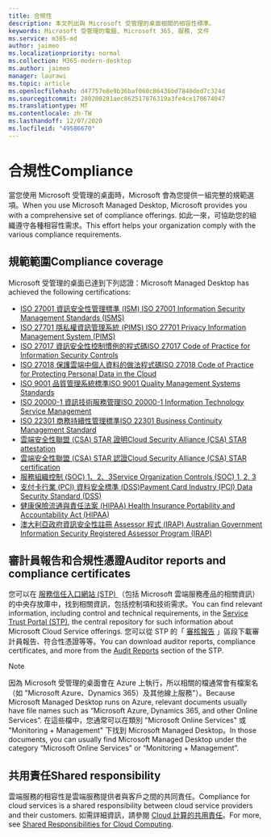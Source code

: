 ```yaml
---
title: 合規性
description: 本文列出與 Microsoft 受管理的桌面相關的相容性標準。
keywords: Microsoft 受管理的電腦, Microsoft 365, 服務, 文件
ms.service: m365-md
author: jaimeo
ms.localizationpriority: normal
ms.collection: M365-modern-desktop
ms.author: jaimeo
manager: laurawi
ms.topic: article
ms.openlocfilehash: d47757e8e9b36baf060c86436bd7840ded7c324d
ms.sourcegitcommit: 280200281aec862517876319a3fe4ce170674047
ms.translationtype: MT
ms.contentlocale: zh-TW
ms.lasthandoff: 12/07/2020
ms.locfileid: "49586670"
---
```

# <a name="compliance"></a><span data-ttu-id="31599-104">合規性</span><span class="sxs-lookup"><span data-stu-id="31599-104">Compliance</span></span>

<span data-ttu-id="31599-105">當您使用 Microsoft 受管理的桌面時，Microsoft 會為您提供一組完整的規範選項。</span><span class="sxs-lookup"><span data-stu-id="31599-105">When you use Microsoft Managed Desktop, Microsoft provides you with a comprehensive set of compliance offerings.</span></span> <span data-ttu-id="31599-106">如此一來，可協助您的組織遵守各種相容性需求。</span><span class="sxs-lookup"><span data-stu-id="31599-106">This effort helps your organization comply with the various compliance requirements.</span></span>

## <a name="compliance-coverage"></a><span data-ttu-id="31599-107">規範範圍</span><span class="sxs-lookup"><span data-stu-id="31599-107">Compliance coverage</span></span>

<span data-ttu-id="31599-108">Microsoft 受管理的桌面已達到下列認證：</span><span class="sxs-lookup"><span data-stu-id="31599-108">Microsoft Managed Desktop has achieved the following certifications:</span></span>

- [<span data-ttu-id="31599-109">ISO 27001 資訊安全性管理標準 (ISM) </span><span class="sxs-lookup"><span data-stu-id="31599-109">ISO 27001 Information Security Management Standards (ISMS)</span></span>](https://docs.microsoft.com/compliance/regulatory/offering-ISO-27001)
- [<span data-ttu-id="31599-110">ISO 27701 隱私權資訊管理系統 (PIMS) </span><span class="sxs-lookup"><span data-stu-id="31599-110">ISO 27701 Privacy Information Management System (PIMS)</span></span>](https://docs.microsoft.com/compliance/regulatory/offering-iso-27701)
- [<span data-ttu-id="31599-111">ISO 27017 資訊安全性控制慣例的程式碼</span><span class="sxs-lookup"><span data-stu-id="31599-111">ISO 27017 Code of Practice for Information Security Controls</span></span>](https://docs.microsoft.com/compliance/regulatory/offering-ISO-27017)
- [<span data-ttu-id="31599-112">ISO 27018 保護雲端中個人資料的做法程式碼</span><span class="sxs-lookup"><span data-stu-id="31599-112">ISO 27018 Code of Practice for Protecting Personal Data in the Cloud</span></span>](https://docs.microsoft.com/compliance/regulatory/offering-ISO-27018)
- [<span data-ttu-id="31599-113">ISO 9001 品質管理系統標準</span><span class="sxs-lookup"><span data-stu-id="31599-113">ISO 9001 Quality Management Systems Standards</span></span>](https://docs.microsoft.com/compliance/regulatory/offering-ISO-9001)
- [<span data-ttu-id="31599-114">ISO 20000-1 資訊技術服務管理</span><span class="sxs-lookup"><span data-stu-id="31599-114">ISO 20000-1 Information Technology Service Management</span></span>](https://docs.microsoft.com/compliance/regulatory/offering-ISO-20000-1-2011)
- [<span data-ttu-id="31599-115">ISO 22301 商務持續性管理標準</span><span class="sxs-lookup"><span data-stu-id="31599-115">ISO 22301 Business Continuity Management Standard</span></span>](https://docs.microsoft.com/compliance/regulatory/offering-ISO-22301)
- [<span data-ttu-id="31599-116">雲端安全性聯盟 (CSA) STAR 證明</span><span class="sxs-lookup"><span data-stu-id="31599-116">Cloud Security Alliance (CSA) STAR attestation</span></span>](https://docs.microsoft.com/compliance/regulatory/offering-CSA-STAR-Attestation)
- [<span data-ttu-id="31599-117">雲端安全性聯盟 (CSA) STAR 認證</span><span class="sxs-lookup"><span data-stu-id="31599-117">Cloud Security Alliance (CSA) STAR certification</span></span>](https://docs.microsoft.com/compliance/regulatory/offering-CSA-Star-Certification)
- [<span data-ttu-id="31599-118">服務組織控制 (SOC) 1、2、3</span><span class="sxs-lookup"><span data-stu-id="31599-118">Service Organization Controls (SOC) 1, 2, 3</span></span>](https://docs.microsoft.com/compliance/regulatory/offering-SOC)
- [<span data-ttu-id="31599-119">支付卡行業 (PCI) 資料安全標準 (DSS)</span><span class="sxs-lookup"><span data-stu-id="31599-119">Payment Card Industry (PCI) Data Security Standard (DSS)</span></span>](https://docs.microsoft.com/compliance/regulatory/offering-PCI-DSS)
- [<span data-ttu-id="31599-120">健康保險流通與責任法案 (HIPAA) </span><span class="sxs-lookup"><span data-stu-id="31599-120">Health Insurance Portability and Accountability Act (HIPAA)</span></span>](https://docs.microsoft.com/compliance/regulatory/offering-hipaa-hitech)
- [<span data-ttu-id="31599-121">澳大利亞政府資訊安全性註冊 Assessor 程式 (IRAP) </span><span class="sxs-lookup"><span data-stu-id="31599-121">Australian Government Information Security Registered Assessor Program (IRAP)</span></span>](https://docs.microsoft.com/compliance/regulatory/offering-ccsl-irap-australia)


## <a name="auditor-reports-and-compliance-certificates"></a><span data-ttu-id="31599-122">審計員報告和合規性憑證</span><span class="sxs-lookup"><span data-stu-id="31599-122">Auditor reports and compliance certificates</span></span>

<span data-ttu-id="31599-123">您可以在 [服務信任入口網站 (STP) ](https://servicetrust.microsoft.com/)（包括 Microsoft 雲端服務產品的相關資訊）的中央存放庫中，找到相關資訊，包括控制項和技術需求。</span><span class="sxs-lookup"><span data-stu-id="31599-123">You can find relevant information, including control and technical requirements, in the [Service Trust Portal (STP)](https://servicetrust.microsoft.com/), the central repository for such information about Microsoft Cloud Service offerings.</span></span> <span data-ttu-id="31599-124">您可以從 STP 的「 [審核報告](https://servicetrust.microsoft.com/ViewPage/MSComplianceGuide) 」區段下載審計員報告、符合性憑證等等。</span><span class="sxs-lookup"><span data-stu-id="31599-124">You can download auditor reports, compliance certificates, and more from the [Audit Reports](https://servicetrust.microsoft.com/ViewPage/MSComplianceGuide) section of the STP.</span></span>

> [!NOTE]
> <span data-ttu-id="31599-125">因為 Microsoft 受管理的桌面會在 Azure 上執行，所以相關的檔通常會有檔案名（如 "Microsoft Azure、Dynamics 365）及其他線上服務"）。</span><span class="sxs-lookup"><span data-stu-id="31599-125">Because Microsoft Managed Desktop runs on Azure, relevant documents usually have file names such as “Microsoft Azure, Dynamics 365, and other Online Services”.</span></span> <span data-ttu-id="31599-126">在這些檔中，您通常可以在類別 "Microsoft Online Services" 或 "Monitoring + Management" 下找到 Microsoft Managed Desktop。</span><span class="sxs-lookup"><span data-stu-id="31599-126">In those documents, you can usually find Microsoft Managed Desktop under the category “Microsoft Online Services” or “Monitoring + Management”.</span></span>

## <a name="shared-responsibility"></a><span data-ttu-id="31599-127">共用責任</span><span class="sxs-lookup"><span data-stu-id="31599-127">Shared responsibility</span></span>

<span data-ttu-id="31599-128">雲端服務的相容性是雲端服務提供者與客戶之間的共同責任。</span><span class="sxs-lookup"><span data-stu-id="31599-128">Compliance for cloud services is a shared responsibility between cloud service providers and their customers.</span></span> <span data-ttu-id="31599-129">如需詳細資訊，請參閱 [Cloud 計算的共用責任](https://docs.microsoft.com/azure/security/fundamentals/shared-responsibility)。</span><span class="sxs-lookup"><span data-stu-id="31599-129">For more, see [Shared Responsibilities for Cloud Computing](https://docs.microsoft.com/azure/security/fundamentals/shared-responsibility).</span></span>
